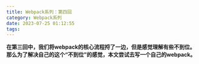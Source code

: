 ```yaml
---
title: Webpack系列：第四回
category: Webpack系列
date: 2023-07-25 01:12:55
tags:
---
```

**在第三回中，我们将webpack的核心流程捋了一边，但是感觉理解有些不到位。那么为了解决自己的这个“不到位”的感觉，本文尝试去写一个自己的webpack。**

